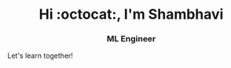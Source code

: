 <h1 align="center">Hi :octocat:, I'm Shambhavi</h1>
<h3 align="center">ML Engineer</h3>

<p>Let's learn together!</p>
